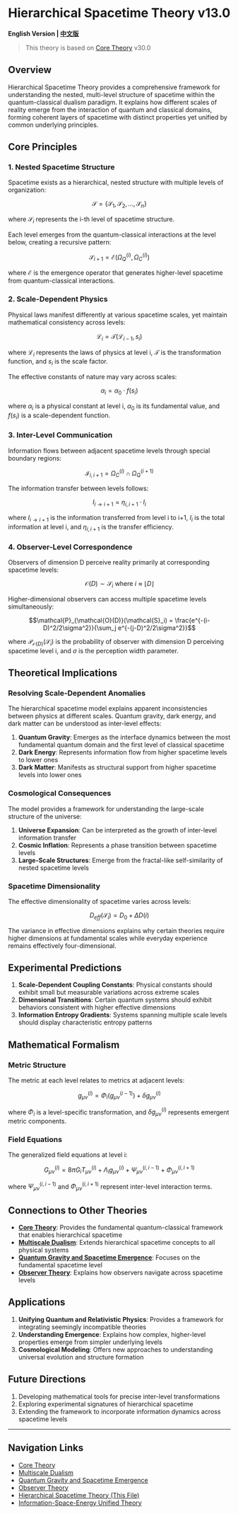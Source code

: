 # Hierarchical Spacetime Theory v13.0

**English Version | [中文版](formal_theory_hierarchical_spacetime.md)**

> This theory is based on [Core Theory](../core_en.md) v30.0

## Overview

Hierarchical Spacetime Theory provides a comprehensive framework for understanding the nested, multi-level structure of spacetime within the quantum-classical dualism paradigm. It explains how different scales of reality emerge from the interaction of quantum and classical domains, forming coherent layers of spacetime with distinct properties yet unified by common underlying principles.

## Core Principles

### 1. Nested Spacetime Structure

Spacetime exists as a hierarchical, nested structure with multiple levels of organization:

$$\mathcal{S} = \{\mathcal{S}_1, \mathcal{S}_2, ..., \mathcal{S}_n\}$$

where $`\mathcal{S}_i`$ represents the i-th level of spacetime structure.

Each level emerges from the quantum-classical interactions at the level below, creating a recursive pattern:

$$\mathcal{S}_{i+1} = \mathcal{E}(\Omega_Q^{(i)}, \Omega_C^{(i)})$$

where $`\mathcal{E}`$ is the emergence operator that generates higher-level spacetime from quantum-classical interactions.

### 2. Scale-Dependent Physics

Physical laws manifest differently at various spacetime scales, yet maintain mathematical consistency across levels:

$$\mathcal{L}_i = \mathcal{T}(\mathcal{L}_{i-1}, s_i)$$

where $`\mathcal{L}_i`$ represents the laws of physics at level i, $`\mathcal{T}`$ is the transformation function, and $`s_i`$ is the scale factor.

The effective constants of nature may vary across scales:

$$\alpha_i = \alpha_0 \cdot f(s_i)$$

where $`\alpha_i`$ is a physical constant at level i, $`\alpha_0`$ is its fundamental value, and $`f(s_i)`$ is a scale-dependent function.

### 3. Inter-Level Communication

Information flows between adjacent spacetime levels through special boundary regions:

$$\mathcal{I}_{i,i+1} = \Omega_C^{(i)} \cap \Omega_Q^{(i+1)}$$

The information transfer between levels follows:

$$I_{i \rightarrow i+1} = \eta_{i,i+1} \cdot I_i$$

where $`I_{i \rightarrow i+1}`$ is the information transferred from level i to i+1, $`I_i`$ is the total information at level i, and $`\eta_{i,i+1}`$ is the transfer efficiency.

### 4. Observer-Level Correspondence

Observers of dimension D perceive reality primarily at corresponding spacetime levels:

$$\mathcal{O}(D) \sim \mathcal{S}_i \text{ where } i \approx \lfloor D \rfloor$$

Higher-dimensional observers can access multiple spacetime levels simultaneously:

$$\mathcal{P}_{\mathcal{O}(D)}(\mathcal{S}_i) = \frac{e^{-(i-D)^2/2\sigma^2}}{\sum_j e^{-(j-D)^2/2\sigma^2}}$$

where $`\mathcal{P}_{\mathcal{O}(D)}(\mathcal{S}_i)`$ is the probability of observer with dimension D perceiving spacetime level i, and $`\sigma`$ is the perception width parameter.

## Theoretical Implications

### Resolving Scale-Dependent Anomalies

The hierarchical spacetime model explains apparent inconsistencies between physics at different scales. Quantum gravity, dark energy, and dark matter can be understood as inter-level effects:

1. **Quantum Gravity**: Emerges as the interface dynamics between the most fundamental quantum domain and the first level of classical spacetime
2. **Dark Energy**: Represents information flow from higher spacetime levels to lower ones
3. **Dark Matter**: Manifests as structural support from higher spacetime levels into lower ones

### Cosmological Consequences

The model provides a framework for understanding the large-scale structure of the universe:

1. **Universe Expansion**: Can be interpreted as the growth of inter-level information transfer
2. **Cosmic Inflation**: Represents a phase transition between spacetime levels
3. **Large-Scale Structures**: Emerge from the fractal-like self-similarity of nested spacetime levels

### Spacetime Dimensionality

The effective dimensionality of spacetime varies across levels:

$$D_{eff}(\mathcal{S}_i) = D_0 + \Delta D(i)$$

The variance in effective dimensions explains why certain theories require higher dimensions at fundamental scales while everyday experience remains effectively four-dimensional.

## Experimental Predictions

1. **Scale-Dependent Coupling Constants**: Physical constants should exhibit small but measurable variations across extreme scales
2. **Dimensional Transitions**: Certain quantum systems should exhibit behaviors consistent with higher effective dimensions
3. **Information Entropy Gradients**: Systems spanning multiple scale levels should display characteristic entropy patterns

## Mathematical Formalism

### Metric Structure

The metric at each level relates to metrics at adjacent levels:

$$g_{\mu\nu}^{(i)} = \Phi_i(g_{\mu\nu}^{(i-1)}) + \delta g_{\mu\nu}^{(i)}$$

where $`\Phi_i`$ is a level-specific transformation, and $`\delta g_{\mu\nu}^{(i)}`$ represents emergent metric components.

### Field Equations

The generalized field equations at level i:

$$G_{\mu\nu}^{(i)} = 8\pi G_i T_{\mu\nu}^{(i)} + \Lambda_i g_{\mu\nu}^{(i)} + \Psi_{\mu\nu}^{(i,i-1)} + \Phi_{\mu\nu}^{(i,i+1)}$$

where $`\Psi_{\mu\nu}^{(i,i-1)}`$ and $`\Phi_{\mu\nu}^{(i,i+1)}`$ represent inter-level interaction terms.

## Connections to Other Theories

- **[Core Theory](../core_en.md)**: Provides the fundamental quantum-classical framework that enables hierarchical spacetime
- **[Multiscale Dualism](formal_theory_multiscale_en.md)**: Extends hierarchical spacetime concepts to all physical systems
- **[Quantum Gravity and Spacetime Emergence](formal_theory_gravity_spacetime_en.md)**: Focuses on the fundamental spacetime level
- **[Observer Theory](formal_theory_observer_en.md)**: Explains how observers navigate across spacetime levels

## Applications

1. **Unifying Quantum and Relativistic Physics**: Provides a framework for integrating seemingly incompatible theories
2. **Understanding Emergence**: Explains how complex, higher-level properties emerge from simpler underlying levels
3. **Cosmological Modeling**: Offers new approaches to understanding universal evolution and structure formation

## Future Directions

1. Developing mathematical tools for precise inter-level transformations
2. Exploring experimental signatures of hierarchical spacetime
3. Extending the framework to incorporate information dynamics across spacetime levels

---

## Navigation Links

- [Core Theory](../core_en.md)
- [Multiscale Dualism](formal_theory_multiscale_en.md)
- [Quantum Gravity and Spacetime Emergence](formal_theory_gravity_spacetime_en.md)
- [Observer Theory](formal_theory_observer_en.md)
- [Hierarchical Spacetime Theory (This File)](formal_theory_hierarchical_spacetime_en.md)
- [Information-Space-Energy Unified Theory](formal_theory_unified_en.md) 
